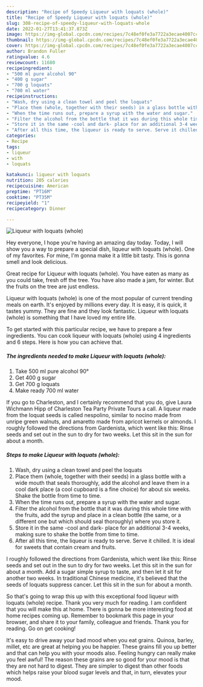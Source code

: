 ```yaml
---
description: "Recipe of Speedy Liqueur with loquats (whole)"
title: "Recipe of Speedy Liqueur with loquats (whole)"
slug: 308-recipe-of-speedy-liqueur-with-loquats-whole
date: 2022-01-27T13:41:37.873Z
image: https://img-global.cpcdn.com/recipes/7c48ef0fe3a7722a3ecae4007cce5030/751x532cq70/liqueur-with-loquats-whole-recipe-main-photo.jpg
thumbnail: https://img-global.cpcdn.com/recipes/7c48ef0fe3a7722a3ecae4007cce5030/751x532cq70/liqueur-with-loquats-whole-recipe-main-photo.jpg
cover: https://img-global.cpcdn.com/recipes/7c48ef0fe3a7722a3ecae4007cce5030/751x532cq70/liqueur-with-loquats-whole-recipe-main-photo.jpg
author: Brandon Fuller
ratingvalue: 4.6
reviewcount: 11680
recipeingredient:
- "500 ml pure alcohol 90"
- "400 g sugar"
- "700 g loquats"
- "700 ml water"
recipeinstructions:
- "Wash, dry using a clean towel and peel the loquats"
- "Place them (whole, together with their seeds) in a glass bottle with a wide mouth that seals thoroughly, add the alcohol and leave them in a cool dark place (a cool cupboard is a fine choice) for about six weeks. Shake the bottle from time to time."
- "When the time runs out, prepare a syrup with the water and sugar."
- "Filter the alcohol from the bottle that it was during this whole time with the fruits, add the syrup and place in a clean bottle (the same, or a different one but which should seal thoroughly) where you store it."
- "Store it in the same -cool and dark- place for an additional 3-4 weeks, making sure to shake the bottle from time to time."
- "After all this time, the liqueur is ready to serve. Serve it chilled. It is ideal for sweets that contain cream and fruits."
categories:
- Recipe
tags:
- liqueur
- with
- loquats

katakunci: liqueur with loquats 
nutrition: 205 calories
recipecuisine: American
preptime: "PT16M"
cooktime: "PT35M"
recipeyield: "1"
recipecategory: Dinner

---
```



![Liqueur with loquats (whole)](https://img-global.cpcdn.com/recipes/7c48ef0fe3a7722a3ecae4007cce5030/751x532cq70/liqueur-with-loquats-whole-recipe-main-photo.jpg)

Hey everyone, I hope you're having an amazing day today. Today, I will show you a way to prepare a special dish, liqueur with loquats (whole). One of my favorites. For mine, I'm gonna make it a little bit tasty. This is gonna smell and look delicious.

Great recipe for Liqueur with loquats (whole). You have eaten as many as you could take, fresh off the tree. You have also made a jam, for winter. But the fruits on the tree are just endless.

Liqueur with loquats (whole) is one of the most popular of current trending meals on earth. It's enjoyed by millions every day. It is easy, it is quick, it tastes yummy. They are fine and they look fantastic. Liqueur with loquats (whole) is something that I have loved my entire life.


To get started with this particular recipe, we have to prepare a few ingredients. You can cook liqueur with loquats (whole) using 4 ingredients and 6 steps. Here is how you can achieve that.

<!--inarticleads1-->

##### The ingredients needed to make Liqueur with loquats (whole):

1. Take 500 ml pure alcohol 90°
1. Get 400 g sugar
1. Get 700 g loquats
1. Make ready 700 ml water


If you go to Charleston, and I certainly recommend that you do, give Laura Wichmann Hipp of Charleston Tea Party Private Tours a call. A liqueur made from the loquat seeds is called nespolino, similar to nocino made from unripe green walnuts, and amaretto made from apricot kernels or almonds. I roughly followed the directions from Gardenista, which went like this: Rinse seeds and set out in the sun to dry for two weeks. Let this sit in the sun for about a month. 

<!--inarticleads2-->

##### Steps to make Liqueur with loquats (whole):

1. Wash, dry using a clean towel and peel the loquats
1. Place them (whole, together with their seeds) in a glass bottle with a wide mouth that seals thoroughly, add the alcohol and leave them in a cool dark place (a cool cupboard is a fine choice) for about six weeks. Shake the bottle from time to time.
1. When the time runs out, prepare a syrup with the water and sugar.
1. Filter the alcohol from the bottle that it was during this whole time with the fruits, add the syrup and place in a clean bottle (the same, or a different one but which should seal thoroughly) where you store it.
1. Store it in the same -cool and dark- place for an additional 3-4 weeks, making sure to shake the bottle from time to time.
1. After all this time, the liqueur is ready to serve. Serve it chilled. It is ideal for sweets that contain cream and fruits.


I roughly followed the directions from Gardenista, which went like this: Rinse seeds and set out in the sun to dry for two weeks. Let this sit in the sun for about a month. Add a sugar simple syrup to taste, and then let it sit for another two weeks. In traditional Chinese medicine, it&#39;s believed that the seeds of loquats suppress cancer. Let this sit in the sun for about a month. 

So that's going to wrap this up with this exceptional food liqueur with loquats (whole) recipe. Thank you very much for reading. I am confident that you will make this at home. There is gonna be more interesting food at home recipes coming up. Remember to bookmark this page in your browser, and share it to your family, colleague and friends. Thank you for reading. Go on get cooking!

It's easy to drive away your bad mood when you eat grains. Quinoa, barley, millet, etc are great at helping you be happier. These grains fill you up better and that can help you with your moods also. Feeling hungry can really make you feel awful! The reason these grains are so good for your mood is that they are not hard to digest. They are simpler to digest than other foods which helps raise your blood sugar levels and that, in turn, elevates your mood.
